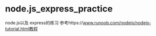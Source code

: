 # node.js_express_practice
node.js以及 express的练习 参考https://www.runoob.com/nodejs/nodejs-tutorial.html教程
